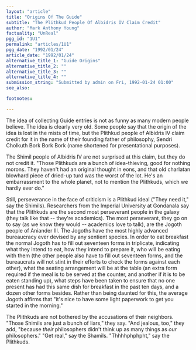 ```yaml
---
layout: "article"
title: "Origins Of The Guide"
subtitle: "The Plithkud People Of Albidris IV Claim Credit"
author: "Mark Anthony Young"
factuality: "UnReal"
pgg_id: "1U1"
permalink: "articles/1U1"
pgg_date: "1992/01/24"
article_date: "1992/01/24"
alternative_title_1: "Guide Origins"
alternative_title_2: ""
alternative_title_3: ""
alternative_title_4: ""
submission_string: "Submitted by admin on Fri, 1992-01-24 01:00"
see_also:

footnotes: 

---
```

<div>
<p>The idea of collecting Guide entries is not as funny as many modern people believe. The idea is clearly very old. Some people say that the origin of the idea is lost in the mists of time, but the Plithkud people of Albidris IV claim credit for it in the name of their founding father of philosophy, Sendri Cholkuth Bork Bork Bork (name shortened for presentational purposes).</p>
<p>The Shimil people of Albidris IV are not surprised at this claim, but they do not credit it. "Those Plithkuds are a bunch of idea-thieving, good for nothing morons. They haven't had an original thought in eons, and that old charlatan blowhard piece of dried-up turd was the worst of the lot. He's an embarrassment to the whole planet, not to mention the Plithkuds, which we hardly ever do."</p>
<p>Still, perseverance in the face of criticism is a Plithkud ideal ("They need it," say the Shimils). Researchers from the Imperial University at Gondanala say that the Plithkuds are the second most perseverant people in the galaxy (they talk like that -- they're academics). The most perseverant, they go on to say (as we know they would -- academics love to talk), are the Jogoth people of Aniander III. The Jogoths have the most highly advanced bureaucracy ever devised by any sentient species. In order to eat breakfast the normal Jogoth has to fill out seventeen forms in triplicate, indicating what they intend to eat, how they intend to prepare it, who will be eating with them (the other people also have to fill out seventeen forms, and the bureaucrats will not stint in their efforts to check the forms against each other), what the seating arrangement will be at the table (an extra form required if the meal is to be served at the counter, and another if it is to be eaten standing up), what steps have been taken to ensure that no one present has had this same dish for breakfast in the past ten days, and a dozen other forms besides. Rather than being daunted for this, the average Jogoth affirms that "it's nice to have some light paperwork to get you started in the morning."</p>
<p>The Plithkuds are not bothered by the accusations of their neighbors. "Those Shimils are just a bunch of liars," they say. "And jealous, too," they add, "because <em>their</em> philosophers didn't think up as many things as <em>our</em> philosophers." "Get real," say the Shamils. "Thhhhphphpht," say the Plithkuds. <!--Amazon_CLS_IM_END--></p>
</div>

